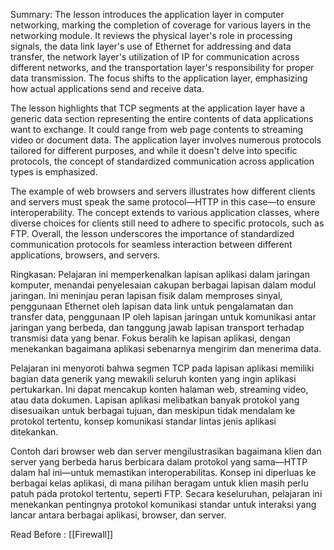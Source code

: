Summary:
The lesson introduces the application layer in computer networking, marking the completion of coverage for various layers in the networking module. It reviews the physical layer's role in processing signals, the data link layer's use of Ethernet for addressing and data transfer, the network layer's utilization of IP for communication across different networks, and the transportation layer's responsibility for proper data transmission. The focus shifts to the application layer, emphasizing how actual applications send and receive data.

The lesson highlights that TCP segments at the application layer have a generic data section representing the entire contents of data applications want to exchange. It could range from web page contents to streaming video or document data. The application layer involves numerous protocols tailored for different purposes, and while it doesn't delve into specific protocols, the concept of standardized communication across application types is emphasized.

The example of web browsers and servers illustrates how different clients and servers must speak the same protocol—HTTP in this case—to ensure interoperability. The concept extends to various application classes, where diverse choices for clients still need to adhere to specific protocols, such as FTP. Overall, the lesson underscores the importance of standardized communication protocols for seamless interaction between different applications, browsers, and servers.

Ringkasan:
Pelajaran ini memperkenalkan lapisan aplikasi dalam jaringan komputer, menandai penyelesaian cakupan berbagai lapisan dalam modul jaringan. Ini meninjau peran lapisan fisik dalam memproses sinyal, penggunaan Ethernet oleh lapisan data link untuk pengalamatan dan transfer data, penggunaan IP oleh lapisan jaringan untuk komunikasi antar jaringan yang berbeda, dan tanggung jawab lapisan transport terhadap transmisi data yang benar. Fokus beralih ke lapisan aplikasi, dengan menekankan bagaimana aplikasi sebenarnya mengirim dan menerima data.

Pelajaran ini menyoroti bahwa segmen TCP pada lapisan aplikasi memiliki bagian data generik yang mewakili seluruh konten yang ingin aplikasi pertukarkan. Ini dapat mencakup konten halaman web, streaming video, atau data dokumen. Lapisan aplikasi melibatkan banyak protokol yang disesuaikan untuk berbagai tujuan, dan meskipun tidak mendalam ke protokol tertentu, konsep komunikasi standar lintas jenis aplikasi ditekankan.

Contoh dari browser web dan server mengilustrasikan bagaimana klien dan server yang berbeda harus berbicara dalam protokol yang sama—HTTP dalam hal ini—untuk memastikan interoperabilitas. Konsep ini diperluas ke berbagai kelas aplikasi, di mana pilihan beragam untuk klien masih perlu patuh pada protokol tertentu, seperti FTP. Secara keseluruhan, pelajaran ini menekankan pentingnya protokol komunikasi standar untuk interaksi yang lancar antara berbagai aplikasi, browser, dan server.

Read Before : [[Firewall]]